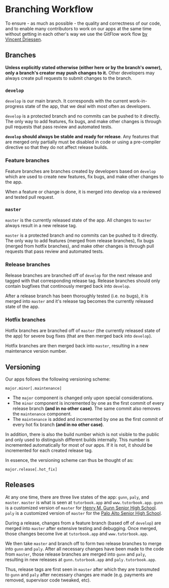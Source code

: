 # Branching Workflow

To ensure - as much as possible - the quality and correctness of our code, and
to enable many contributors to work on our apps at the same time without getting
in each other's way we use the GitFlow work flow [by Vincent Driessen](http://nvie.com/posts/a-successful-git-branching-model/ "Original Blog post
'A successful Git branching model' by Vincent Driessen").

## Branches

**Unless explicitly stated otherwise (either here or by the branch's owner),
only a branch's creator may push changes to it.** Other developers may always
create pull requests to submit changes to the branch.

### `develop`

`develop` is our main branch. It corresponds with the current work-in-progress
state of the app, that we deal with most often as developers.

`develop` is a protected branch and no commits can be pushed to it directly. The
only way to add features, fix bugs, and make other changes is through pull
requests that pass review and automated tests.

**`develop` should always be stable and ready for release**. Any features that
are merged only partially must be disabled in code or using a pre-compiler
directive so that they do not affect release builds.

### Feature branches

Feature branches are branches created by developers based on `develop` which are
used to create new features, fix bugs, and make other changes to the app.

When a feature or change is done, it is merged into develop via a reviewed and
tested pull request.

### `master`

`master` is the currently released state of the app. All changes to `master`
always result in a new release tag.

`master` is a protected branch and no commits can be pushed to it directly. The
only way to add features (merged from release branches), fix bugs (merged from
hotfix branches), and make other changes is through pull requests that pass
review and automated tests.

### Release branches

Release branches are branched off of `develop` for the next release and tagged
with that corresponding release tag. Release branches should only contain
bugfixes that continously merged back into `develop`.

After a release branch has been thoroughly tested (i.e. no bugs), it is merged
into `master` and it's release tag becomes the currently released state of the
app.

### Hotfix branches

Hotfix branches are branched off of `master` (the currently released state of
the app) for severe bug fixes (that are then merged back into `develop`).

Hotfix branches are then merged back into `master`, resulting in a new
maintenance version number.

## Versioning

Our apps follows the following versioning scheme:

    major.minor[.maintenance]

- The `major` component is changed only upon special considerations.
- The `minor` component is incremented by one as the first commit of every release branch **(and in no other case)**. The same commit also removes the `maintenance` component.
- The `maintenance` is added and incremented by one as the first commit of every hot fix branch **(and in no other case)**.

In addition, there is also the build number which is not visible to the public and only used to distinguish different builds internally. This number is incremented automatically for most of our apps. If it is not, it should be incremented for each created release tag.

In essence, the versioning scheme can thus be thought of as:

    major.release[.hot_fix]

## Releases

At any one time, there are three live states of the app: `gunn`, `paly`, and
`master`. `master` is what is seen at `tutorbook.app` and `www.tutorbook.app`. `gunn` is a customized
version of `master` for [Henry M. Gunn Senior High School](https://gunn.pausd.org).
`paly` is a customized version of `master` for the [Palo Alto Senior High
School](https://paly.pausd.org).

During a release, changes from a feature branch (based off of `develop`) are
merged into `master` after extensive testing and debugging. Once merged, those
changes become live at `tutorbook.app` and `www.tutorbook.app`.

We then take `master` and branch off to form two release branches to merge into
`gunn` and `paly`. After all necessary changes have been made to the code from
`master`, those release branches are merged into `gunn` and `paly`, resulting in
new releases at `gunn.tutorbook.app` and `paly.tutorbook.app`.

Thus, release tags are first seen in `master` after which they are transmuted to
`gunn` and `paly` after necessary changes are made (e.g. payments are removed,
supervisor code tweaked, etc).
